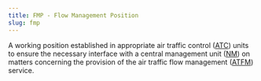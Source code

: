 ```yaml
---
title: FMP - Flow Management Position
slug: fmp
---
```


A working position established in appropriate air traffic control ([ATC]({atc.md))
units to ensure the necessary interface with a central management
unit ([NM](nm-cfmu.md)) on matters concerning the provision of the air traffic flow
management ([ATFM](atfm.md)) service.

